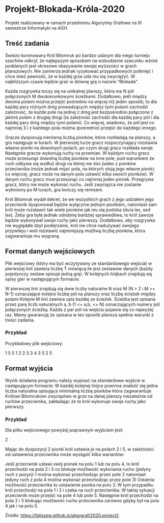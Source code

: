 # Projekt-Blokada-Króla-2020
Projekt realizowany w ramach przedmiotu Algorytmy Grafowe na III semestrze Informatyki na AGH.

## Treść zadania
Świeżo koronowany Król Bitomruk po bardzo udanym dla niego turnieju szachów odkrył, że najlepszym sposobem na wzbudzenie szacunku wśród poddanych jest okresowe okazywanie swojej wyższości w grach planszowych. Nie zamierza jednak ryzykować przypadkowych potknięć i chce mieć pewność, że w każdej grze uda mu się zwyciężyć. W najbliższym czasie będzie grać w dziwnę grę o nazwie “Blokada”.

Każda rozgrywka toczy się na unikalnej planszy, która ma N pól połączonych M dwukierunkowymi ścieżkami. Dodatkowo, jeśli między dwoma polami można przejść pośrednio na więcej niż jeden sposób, to dla każdej pary różnych dróg prowadzących między tymi polami zachodzi zależność, że każde pole na jednej z dróg jest bezpośrednio połączone z jakimś polem z drugiej drogi (ta zależność zachodzi dla każdej pary pól i dla każdej pary dróg między tymi polami). Co więcej, wiadomo, że pól jest co najmniej 3 i z każdego pola można (pośrednio) przejść do każdego innego.

Gracze dysponują nierówną liczbą pionków, które rozkładają na planszy, a gra następuje w turach. W pierwszej turze gracz rozpoczynający rozstawia własne pionki na dowolnych polach, po czym drugi gracz rozkłada swoje. Następnie gracze wykonują ruchy na przemian. W każdym ruchu gracz może przesunąć dowolną liczbę pionków na inne pole, pod warunkiem że ruch odbywa się wzdłuż drogi na której nie stoi żaden z pionków przeciwnika (może jednak mijać pola, na których stoją jego własne pionki; co więccej, gracz może na danym polu ustawić kilka swoich pionków). W danym ruchu gracz musi przesunąć co najmniej jeden pionek. Przegrywa gracz, który nie może wykonać ruchu. Jeśli zwycięzca nie zostanie wyłoniony po M turach, gra kończy się remisem.

Król Bitomruk wydał dekret, że we wszystkich grach z jego udziałem jego przeciwnik dysponował będzie wyłącznie jednym pionkiem, natomiast sam król może rozstawić tak wiele pionków jak mu się podoba (dura lex, sed lex). Żeby gra była jednak odrobinę bardziej sprawiedliwa, to król zawsze będzie wykonywał swoje ruchy jako pierwszy. Dodatkowo, aby rozgrywka nie wyglądała zbyt podejrzanie, król nie chce nadużywać swojego przywileju i woli rozstawić najmniejszą możliwą liczbę pionków, która zagwarantuje mu wygraną.

## Format danych wejściowych
Plik wejściowy (który ma być wczytywany ze standardowego wejścia) w pierwszej linii zawiera liczbę T mówiącą ile jest zestawów danych (każdy pojedynczy zestaw opisuje jedną grę). W kolejnych linijkach znajdują się opisy gier w następującym formacie:

W pierwszej linii znajdują się dwie liczby naturalne N oraz M (N > 2 i M >= N-1) oznaczające kolejno liczbę pól na planszy oraz liczbę ścieżek między polami
Kolejne M linii zawiera opis każdej ze ścieżek. Ścieżka jest opisana przez parę liczb naturalnych a, b (1 <= a,b, <= N) oznaczających numery pól połączonych ścieżką. Każda z par pól na wejściu pojawia się co najwyżej raz. Mamy gwarancję że opisana w ten sposób plansza spełnia warunki z treści zadania.
### Przykład
Przykładowy plik wejściowy:

1
5 5
1 2
2 3
3 4
3 5
2 5

## Format wyjścia
Wynik działania programu należy wypisać na standardowe wyjście w następującym formacie: W każdej kolejnej linijce powinna znaleźć się jedna liczba naturalna opisująca minimalną liczbę pionków która zagwarantuje Królowi Bitomrukowi zwycięstwo w grze na danej planszy niezależnie od ruchów przeciwnika, zakładając że to król wykonuje swoje ruchy jako pierwszy.
### Przykład
Dla pliku wejściowego powyżej poprawnym wyjściem jest:

2

Mając do dyspozycji 2 pionki król ustawia je na polach 2 i 5, w zależności od ustawienia przeciwnika może wystąpić kilka wariantów:

Jeśli przeciwnik ustawi swój pionek na polu 1 lub na polu 4, to król przechodzi na pola 2 i 3 co blokuje możliwość wykonania ruchu (jedyny ruch z pozycji 1 można wykonać przechodząc przez pole 2 natomiast jedyny ruch z pola 4 można wykonać przechodząc przez pole 3)
Ostatnia możliwość przeciwnika to ustawienie pionka na polu 3. W tym przypadku król przechodzi na pola 1 i 2 i czeka na ruch przeciwnika. W takiej sytuacji przeciwnik może przejść na pole 4 lub pole 5. Następnie król przechodzi na pola 2 i 3 blokując możliwość ruchu przeciwnika zarówno gdyby był na polu 4 jak i na polu 5.

Źródło: https://faliszew.github.io/algograf/2020.project2
